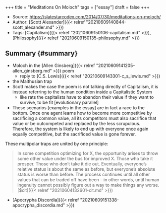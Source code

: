 +++
title = "Meditations On Moloch"
tags = ["essay"]
draft = false
+++

-   Source: <https://slatestarcodex.com/2014/07/30/meditations-on-moloch/>
-   Author: [Scott Alexander]({{< relref "20210609140844-scott_alexander.md" >}})
-   Tags: [Capitalism]({{< relref "20210609150106-capitalism.md" >}}), [Philosophy]({{< relref "20210609150135-philosophy.md" >}})


## Summary {#summary}

-   Moloch in the [Allen Ginsberg]({{< relref "20210609141205-allen_ginsberg.md" >}}) poem
    -   reply to [C.S. Lewis]({{< relref "20210609143301-c_s_lewis.md" >}})
-   the Malthusian trap
-   Scott makes the case the poem is not talking directly of Capitalism, it is instead referring to the human condition inside a Capitalistic System
    -   like rats the  capitalists have to abandon their value if they want to survive, to be fit [evolutionary parallel]
-   These scenarios [examples in the essay] are in fact a race to the bottom. Once one agent learns how to become more competitive by sacrificing a common value, all its competitors must also sacrifice that value or be outcompeted and replaced by the less scrupulous. Therefore, the system is likely to end up with everyone once again equally competitive, but the sacrificed value is gone forever.

These multipolar traps are united by one principle:

> In some competition optimizing for X, the opportunity arises to throw some other value under the bus for improved X. Those who take it prosper. Those who don’t take it die out. Eventually, everyone’s relative status is about the same as before, but everyone’s absolute status is worse than before. The process continues until all other values that can be traded off have been – in other words, until human ingenuity cannot possibly figure out a way to make things any worse. [$cit]({{< relref "20210604132601-cit.md" >}})

-   [Apocrypha Discordia]({{< relref "20210609151338-apocrypha_discordia.md" >}})
